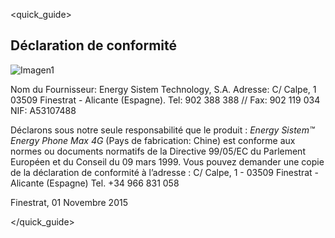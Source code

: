 <quick_guide>
## Déclaration de conformité

![Imagen1](http://static.energysistem.com/images/manuals/39976/5499406586b11.jpg)

Nom du Fournisseur:
Energy Sistem Technology, S.A.
Adresse: C/ Calpe, 1
03509 Finestrat - Alicante (Espagne).
Tel: 902 388 388 // Fax: 902 119 034
NIF: A53107488

Déclarons sous notre seule responsabilité que le produit : *Energy Sistem™ Energy Phone
Max 4G* (Pays de fabrication: Chine) est conforme aux normes ou documents normatifs de la Directive 99/05/EC du Parlement Européen et du Conseil du 09 mars 1999.
Vous pouvez demander une copie de la déclaration de conformité à l’adresse : C/ Calpe, 1 - 03509 Finestrat - Alicante (Espagne) Tel. +34 966 831 058


Finestrat, 01 Novembre 2015

</quick_guide>

